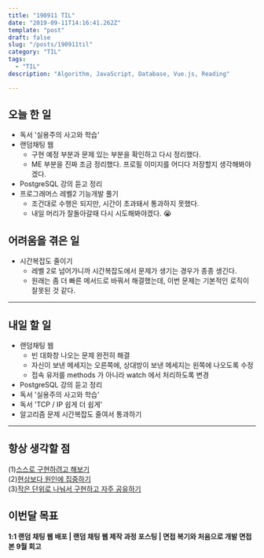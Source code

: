 ```yaml
---
title: "190911 TIL"
date: "2019-09-11T14:16:41.262Z"
template: "post"
draft: false
slug: "/posts/190911til"
category: "TIL"
tags:
  - "TIL"
description: "Algorithm, JavaScript, Database, Vue.js, Reading"

---
```


## 오늘 한 일

- 독서 '실용주의 사고와 학습'
- 랜덤채팅 웹
  - 구현 예정 부분과 문제 있는 부분을 확인하고 다시 정리했다.
  - ME 부분을 진짜 조금 정리했다. 프로필 이미지를 어디다 저장할지 생각해봐야겠다.
- PostgreSQL 강의 듣고 정리
- 프로그래머스 레벨2 기능개발 풀기
  - 조건대로 수행은 되지만, 시간이 초과돼서 통과하지 못했다.
  - 내일 머리가 잘돌아갈때 다시 시도해봐야겠다. 😭

## 어려움을 겪은 일

- 시간복잡도 줄이기
  - 레벨 2로 넘어가니까 시간복잡도에서 문제가 생기는 경우가 종종 생긴다.
  - 원래는 좀 더 빠른 메서드로 바꿔서 해결했는데, 이번 문제는 기본적인 로직이 잘못된 것 같다.

---

## 내일 할 일

- 랜덤채팅 웹
  - 빈 대화창 나오는 문제 완전히 해결
  - 자신이 보낸 메세지는 오른쪽에, 상대방이 보낸 메세지는 왼쪽에 나오도록 수정
  - 접속 유저를 methods 가 아니라 watch 에서 처리하도록 변경
- PostgreSQL 강의 듣고 정리
- 독서 '실용주의 사고와 학습'
- 독서 'TCP / IP 쉽게 더 쉽게'
- 알고리즘 문제 시간복잡도 줄여서 통과하기

------



## 항상 생각할 점

(1)<u>스스로 구현하려고 해보기</u> <br>(2)<u>현상보다 원인에 집중하기</u> <br>(3)<u>작은 단위로 나눠서 구현하고 자주 공유하기</u>



## 이번달 목표

**1:1 랜덤 채팅 웹 배포 | 랜덤 채팅 웹 제작 과정 포스팅 | 면접 복기와 처음으로 개발 면접 본 9월 회고**

